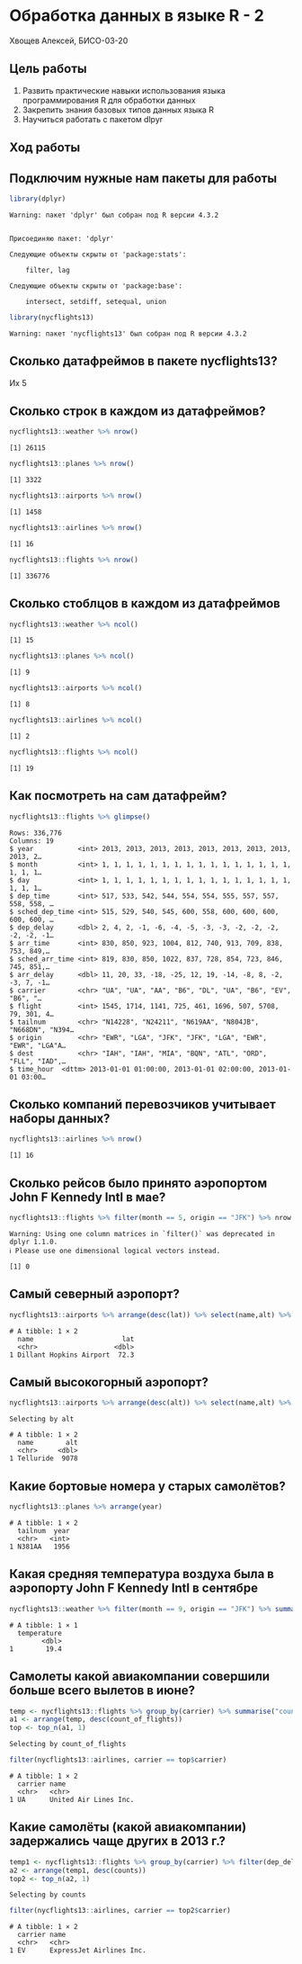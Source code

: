 # Обработка данных в языке R - 2
Хвощев Алексей, БИСО-03-20

## Цель работы

1.  Развить практические навыки использования языка программирования R
    для обработки данных
2.  Закрепить знания базовых типов данных языка R
3.  Научиться работать с пакетом dlpyr

## Ход работы

## Подключим нужные нам пакеты для работы

``` r
library(dplyr)
```

    Warning: пакет 'dplyr' был собран под R версии 4.3.2


    Присоединяю пакет: 'dplyr'

    Следующие объекты скрыты от 'package:stats':

        filter, lag

    Следующие объекты скрыты от 'package:base':

        intersect, setdiff, setequal, union

``` r
library(nycflights13)
```

    Warning: пакет 'nycflights13' был собран под R версии 4.3.2

## Сколько датафреймов в пакете nycflights13?

Их 5

## Сколько строк в каждом из датафреймов?

``` r
nycflights13::weather %>% nrow()
```

    [1] 26115

``` r
nycflights13::planes %>% nrow()
```

    [1] 3322

``` r
nycflights13::airports %>% nrow()
```

    [1] 1458

``` r
nycflights13::airlines %>% nrow()
```

    [1] 16

``` r
nycflights13::flights %>% nrow()
```

    [1] 336776

## Сколько стоблцов в каждом из датафреймов

``` r
nycflights13::weather %>% ncol()
```

    [1] 15

``` r
nycflights13::planes %>% ncol()
```

    [1] 9

``` r
nycflights13::airports %>% ncol()
```

    [1] 8

``` r
nycflights13::airlines %>% ncol()
```

    [1] 2

``` r
nycflights13::flights %>% ncol()
```

    [1] 19

## Как посмотреть на сам датафрейм?

``` r
nycflights13::flights %>% glimpse()
```

    Rows: 336,776
    Columns: 19
    $ year           <int> 2013, 2013, 2013, 2013, 2013, 2013, 2013, 2013, 2013, 2…
    $ month          <int> 1, 1, 1, 1, 1, 1, 1, 1, 1, 1, 1, 1, 1, 1, 1, 1, 1, 1, 1…
    $ day            <int> 1, 1, 1, 1, 1, 1, 1, 1, 1, 1, 1, 1, 1, 1, 1, 1, 1, 1, 1…
    $ dep_time       <int> 517, 533, 542, 544, 554, 554, 555, 557, 557, 558, 558, …
    $ sched_dep_time <int> 515, 529, 540, 545, 600, 558, 600, 600, 600, 600, 600, …
    $ dep_delay      <dbl> 2, 4, 2, -1, -6, -4, -5, -3, -3, -2, -2, -2, -2, -2, -1…
    $ arr_time       <int> 830, 850, 923, 1004, 812, 740, 913, 709, 838, 753, 849,…
    $ sched_arr_time <int> 819, 830, 850, 1022, 837, 728, 854, 723, 846, 745, 851,…
    $ arr_delay      <dbl> 11, 20, 33, -18, -25, 12, 19, -14, -8, 8, -2, -3, 7, -1…
    $ carrier        <chr> "UA", "UA", "AA", "B6", "DL", "UA", "B6", "EV", "B6", "…
    $ flight         <int> 1545, 1714, 1141, 725, 461, 1696, 507, 5708, 79, 301, 4…
    $ tailnum        <chr> "N14228", "N24211", "N619AA", "N804JB", "N668DN", "N394…
    $ origin         <chr> "EWR", "LGA", "JFK", "JFK", "LGA", "EWR", "EWR", "LGA"A…
    $ dest           <chr> "IAH", "IAH", "MIA", "BQN", "ATL", "ORD", "FLL", "IAD",…
    $ time_hour  <dttm> 2013-01-01 01:00:00, 2013-01-01 02:00:00, 2013-01-01 03:00…

## Сколько компаний перевозчиков учитывает наборы данных?

``` r
nycflights13::airlines %>% nrow()
```

    [1] 16

## Сколько рейсов было принято аэропортом John F Kennedy Intl в мае?

``` r
nycflights13::flights %>% filter(month == 5, origin == "JFK") %>% nrow
```

    Warning: Using one column matrices in `filter()` was deprecated in dplyr 1.1.0.
    ℹ Please use one dimensional logical vectors instead.

    [1] 0

## Самый северный аэропорт?

``` r
nycflights13::airports %>% arrange(desc(lat)) %>% select(name,alt) %>% top_n(1)
```

    # A tibble: 1 × 2
      name                      lat
      <chr>                   <dbl>
    1 Dillant Hopkins Airport  72.3

## Самый высокогорный аэропорт?

``` r
nycflights13::airports %>% arrange(desc(alt)) %>% select(name,alt) %>% top_n(1)
```

    Selecting by alt

    # A tibble: 1 × 2
      name        alt
      <chr>     <dbl>
    1 Telluride  9078

## Какие бортовые номера у старых самолётов?

``` r
nycflights13::planes %>% arrange(year)
```

    # A tibble: 1 × 2
      tailnum  year
      <chr>   <int>
    1 N381AA   1956

## Какая средняя температура воздуха была в аэропорту John F Kennedy Intl в сентябре

``` r
nycflights13::weather %>% filter(month == 9, origin == "JFK") %>% summarise("temperature" = ((temp_mean = mean(temp, 0, na.rm = TRUE))-32)*0.55556)
```

    # A tibble: 1 × 1
      temperature
            <dbl>
    1        19.4

## Самолеты какой авиакомпании совершили больше всего вылетов в июне?

``` r
temp <- nycflights13::flights %>% group_by(carrier) %>% summarise("count_of_flights" = n())
a1 <- arrange(temp, desc(count_of_flights))
top <- top_n(a1, 1)
```

    Selecting by count_of_flights

``` r
filter(nycflights13::airlines, carrier == top$carrier)
```

    # A tibble: 1 × 2
      carrier name                 
      <chr>   <chr>                
    1 UA      United Air Lines Inc.

## Какие самолёты (какой авиакомпании) задержались чаще других в 2013 г.?

``` r
temp1 <- nycflights13::flights %>% group_by(carrier) %>% filter(dep_delay > 0, arr_delay > 0) %>% summarise("counts" = n())
a2 <- arrange(temp1, desc(counts))
top2 <- top_n(a2, 1)
```

    Selecting by counts

``` r
filter(nycflights13::airlines, carrier == top2$carrier)
```

    # A tibble: 1 × 2
      carrier name                    
      <chr>   <chr>                   
    1 EV      ExpressJet Airlines Inc.
